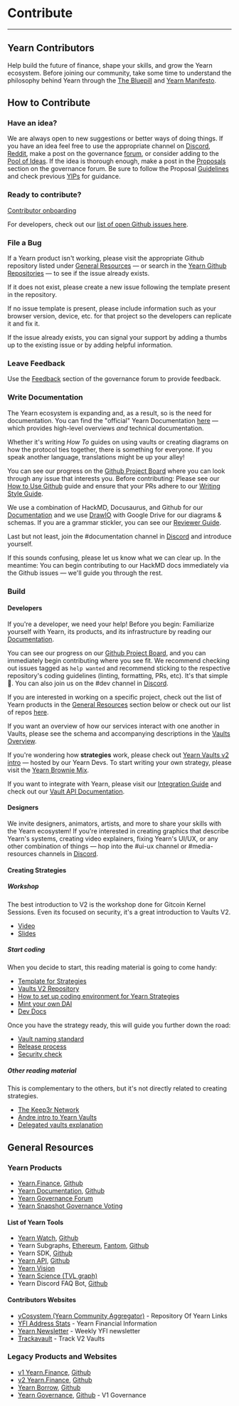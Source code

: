 # Contribute

---

## Yearn Contributors

Help build the future of finance, shape your skills, and grow the Yearn ecosystem. Before joining our community, take some time to understand the philosophy behind Yearn through the [The Bluepill](https://yfistory.org/thebluepill) and [Yearn Manifesto](https://gov.yearn.finance/t/how-we-think-about-yearn/7137).

## How to Contribute

### Have an idea?

We are always open to new suggestions or better ways of doing things. If you have an idea feel free to use the appropriate channel on [Discord](https://discord.gg/yearn), [Reddit](https://www.reddit.com/r/yearn_finance/), make a post on the governance [forum](https://gov.yearn.finance/c/general-chat/7), or consider adding to the [Pool of Ideas](https://yearnfinance.notion.site/Pool-of-Ideas-d75383ade9154d8bb6163388c6c2b39b). If the idea is thorough enough, make a post in the [Proposals](https://gov.yearn.finance/c/proposals/5) section on the governance forum. Be sure to follow the Proposal [Guidelines](https://gov.yearn.finance/t/proposal-how-to/106) and check previous [YIPs](https://yips.yearn.finance/all-yip) for guidance.

### Ready to contribute?

[Contributor onboarding](https://yearnfinance.notion.site/yearnfinance)

For developers, check out our [list of open Github issues here](https://contribute.yearn.rocks/).

### File a Bug

If a Yearn product isn't working, please visit the appropriate Github repository listed under [General Resources](#general-resources) — or search in the [Yearn Github Repositories](https://github.com/yearn/) — to see if the issue already exists.

If it does not exist, please create a new issue following the template present in the repository.

If no issue template is present, please include information such as your browser version, device, etc. for that project so the developers can replicate it and fix it.

If the issue already exists, you can signal your support by adding a thumbs up to the existing issue or by adding helpful information.

### Leave Feedback

Use the [Feedback](https://gov.yearn.finance/c/feedback/2) section of the governance forum to provide feedback.

### Write Documentation

The Yearn ecosystem is expanding and, as a result, so is the need for documentation. You can find the "official" Yearn Documentation [here](https://docs.yearn.finance/) — which provides high-level overviews _and_ technical documentation.

Whether it's writing _How To_ guides on using vaults or creating diagrams on how the protocol ties together, there is something for everyone. If you speak another language, translations might be up your alley!

You can see our progress on the [Github Project Board](https://github.com/orgs/yearn/projects/2) where you can look through any issue that interests you. Before contributing: Please see our [How to Use Github](https://hackmd.io/4U35op0ORoGT24lzPhbGNQ) guide and ensure that your PRs adhere to our [Writing Style Guide](https://hackmd.io/dXQecpkJQX6XRy4y7k7j3g).

We use a combination of HackMD, Docusaurus, and Github for our [Documentation](https://docs.yearn.finance/) and we use [DrawIO](https://draw.io) with Google Drive for our diagrams & schemas. If you are a grammar stickler, you can see our [Reviewer Guide](https://hackmd.io/juTKNn3xTpKJgFDo2AglLw).

Last but not least, join the #documentation channel in [Discord](https://discord.gg/freT6YRNSX) and introduce yourself.

If this sounds confusing, please let us know what we can clear up. In the meantime: You can begin contributing to our HackMD docs immediately via the Github issues — we'll guide you through the rest.

### Build

#### Developers

If you're a developer, we need your help! Before you begin: Familiarize yourself with Yearn, its products, and its infrastructure by reading our [Documentation](https://docs.yearn.finance/).

You can see our progress on our [Github Project Board](https://contribute.yearn.farm/good-first-issue.html), and you can immediately begin contributing where you see fit. We recommend checking out issues tagged as `help wanted` and recommend sticking to the respective repository's coding guidelines (linting, formatting, PRs, etc). It's that simple 🙂. You can also join us on the #dev channel in [Discord](https://discord.gg/w89vVxeV9h).

If you are interested in working on a specific project, check out the list of Yearn products in the [General Resources](#general-resources) section below or check out our list of repos [here](https://github.com/orgs/yearn/repositories).

If you want an overview of how our services interact with one another in Vaults, please see the schema and accompanying descriptions in the [Vaults Overview](https://docs.yearn.finance/getting-started/products/yvaults/overview).

If you're wondering how **strategies** work, please check out [Yearn Vaults v2 intro](https://www.youtube.com/watch?v=C0fsYiCI54g) — hosted by our Yearn Devs. To start writing your own strategy, please visit the [Yearn Brownie Mix](https://github.com/yearn/brownie-strategy-mix).

If you want to integrate with Yearn, please visit our [Integration Guide](https://docs.yearn.finance/partners/integration_guide) and check out our [Vault API Documentation](https://docs.yearn.finance/vaults/smart-contracts/VaultAPI).

#### Designers

We invite designers, animators, artists, and more to share your skills with the Yearn ecosystem! If you're interested in creating graphics that describe Yearn's systems, creating video explainers, fixing Yearn's UI/UX, or any other combination of things — hop into the #ui-ux channel or #media-resources channels in [Discord](https://discord.gg/H8AVhpz63R).

#### Creating Strategies

##### Workshop

The best introduction to V2 is the workshop done for Gitcoin Kernel Sessions. Even its focused on security, it's a great introduction to Vaults V2.

- [Video](https://www.youtube.com/watch?v=C0fsYiCI54g)
- [Slides](https://docs.google.com/presentation/d/1NsePa_hXV1vsbMixTSRsPKYBHYvmVQf7IvpI_8k4p_k/edit#slide=id.p)

##### Start coding

When you decide to start, this reading material is going to come handy:

- [Template for Strategies](https://github.com/yearn/brownie-strategy-mix)
- [Vaults V2 Repository](https://github.com/yearn/yearn-vaults)
- [How to set up coding environment for Yearn Strategies](https://sambacha.github.io/yearn-vaults/index.html)
- [Mint your own DAI](https://medium.com/ethereum-grid/forking-ethereum-mainnet-mint-your-own-dai-d8b62a82b3f7)
- [Dev Docs](https://docs.yearn.finance/developers/v2/getting-started)

Once you have the strategy ready, this will guide you further down the road:

- [Vault naming standard](https://docs.yearn.finance/developers/v2/naming-convention)
- [Release process](https://docs.yearn.finance/developers/v2/DEPLOYMENT)
- [Security check](https://docs.google.com/document/d/1hBKB73kJPQM71enrG8xoSFj7wxYmczUlgigyq2KkcTE/edit#heading=h.4ieoeyetfrxm)

##### Other reading material

This is complementary to the others, but it's not directly related to creating strategies.

- [The Keep3r Network](https://macarse.medium.com/the-keep3r-network-experiment-bb1c5182bda3)
- [Andre intro to Yearn Vaults](https://medium.com/iearn/yearn-finance-v2-af2c6a6a3613)
- [Delegated vaults explanation](https://medium.com/iearn/delegated-vaults-explained-fa81f1c3fce2)

## General Resources

### Yearn Products

- [Yearn.Finance](https://yearn.finance/), [Github](https://github.com/yearn/yearn-finance-v3)
- [Yearn Documentation](https://docs.yearn.finance/), [Github](https://github.com/yearn/yearn-docs)
- [Yearn Governance Forum](https://gov.yearn.finance/)
- [Yearn Snapshot Governance Voting](https://yearn.snapshot.page/)

#### List of Yearn Tools

- [Yearn Watch](https://yearn.watch/), [Github](https://github.com/yearn/yearn-watch)
- Yearn Subgraphs, [Ethereum](https://thegraph.com/explorer/subgraph?id=0xf50b705e4eaba269dfe954f10c65bd34e6351e0c-0&version=0xf50b705e4eaba269dfe954f10c65bd34e6351e0c-0-0&view=Overview), [Fantom](https://thegraph.com/hosted-service/subgraph/yearn/yearn-vaults-v2-fantom), [Github](https://github.com/yearn/yearn-vaults-v2-subgraph)
- Yearn SDK, [Github](https://github.com/yearn/yearn-sdk)
- [Yearn API](https://api.yearn.finance/v1/chains/1/vaults/all), [Github](https://github.com/yearn/yearn-api)
- [Yearn Vision](https://yearn.vision/)
- [Yearn Science (TVL graph)](https://yearn.science/)
- Yearn Discord FAQ Bot, [Github](https://github.com/dgornjakovic/yfi-faq-bot)

#### Contributors Websites

- [yCosystem (Yearn Community Aggregator)](https://ycosystem.info/) - Repository Of Yearn Links
- [YFI Address Stats](https://www.yfistats.com/) - Yearn Financial Information
- [Yearn Newsletter](https://yearn.substack.com/) - Weekly YFI newsletter
- [Trackavault](https://trackavault.com/) - Track V2 Vaults

### Legacy Products and Websites
- [v1 Yearn.Finance](https://v1.yearn.finance), [Github](https://github.com/yearn/iearn-finance)
- [v2 Yearn.Finance](https://v2.yearn.finance), [Github](https://github.com/yearn/yearn-finance)
- [Yearn Borrow](https://yborrow.finance/), [Github](https://github.com/yearn/iborrow-finance)
- [Yearn Governance](https://ygov.finance/), [Github](https://github.com/yearn/ygov-finance) - V1 Governance
